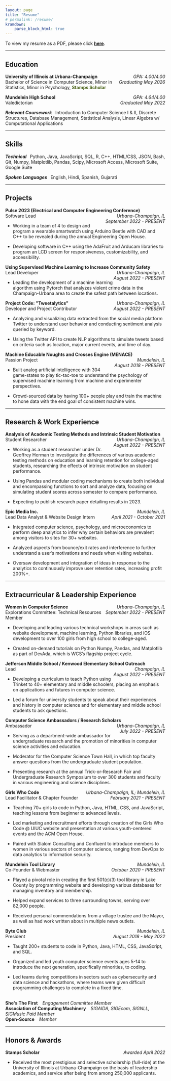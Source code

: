 ```yaml
---
layout: page
title: "Resume"
# permalink: /resume/
kramdown: 
    parse_block_html: true
---
```


To view my resume as a PDF, please click [**here**](https://drive.google.com/file/d/1tuSvPc9NHFJgIConWYd1HX4alRhX1L1l/view?usp=sharing).

___
## Education
<p style="text-align:left;">
    <b>University of Illinois at Urbana-Champaign</b>
    <span style="float:right; text-align: right;">
        <i>GPA: 4.00/4.00</i>
        <br /><i>Graduating May 2026</i>
    </span>
    <br /> Bachelor of Science in Computer Science, Minor in Statistics, Minor in Psychology, <span style="color:rgb(77, 101, 28)"><b>Stamps Scholar</b></span>
</p>

<p style="text-align:left;">
    <b>Mundelein High School</b>
    <span style="float:right; text-align: right;">
        <i>GPA: 4.64/4.00</i>
        <br /><i>Graduated May 2022</i>
    </span>
    <br />Valedictorian
</p>

***Relevant Coursework*** &ensp;Introduction to Computer Science I & II, Discrete Structures, Database Management, Statistical Analysis, Linear Algebra w/ Computational Applications

---
## Skills
***Technical*** &ensp;Python, Java, JavaScript, SQL, R, C++, HTML/CSS, JSON, Bash, Git, Numpy, Matplotlib, Pandas, Scipy, Microsoft Access, Microsoft Suite, Google Suite

***Spoken Languages*** &ensp;English, Hindi, Spanish, Gujarati

---
## Projects
<p style="text-align:left;">
    <b>Pulse 2023 (Electrical and Computer Engineering Conference)</b>
    <span style="float:right; text-align: right;">
        <i>Urbana-Champaign, IL</i>
        <br /><i>September 2022 - PRESENT</i>
    </span>
    <br /> Software Lead
</p>

- Working in a team of 4 to design and program a wearable smartwatch using Arduino Beetle with CAD and C++ to be revealed during the annual Engineering Open House.

- Developing software in C++ using the AdaFruit and Arducam libraries to program an LCD screen for responsiveness, customizability, and accessibility.

<p style="text-align:left;">
    <b>Using Supervised Machine Learning to Increase Community Safety</b>
    <span style="float:right; text-align: right;">
        <i>Urbana-Champaign, IL</i>
        <br /><i>August 2022 - PRESENT</i>
    </span>
    <br /> Lead Developer
</p>

- Leading the development of a machine learning algorithm using Pytorch that analyzes violent crime data in the Champaign-Urbana area to create the safest path between locations.

<p style="text-align:left;">
    <b>Project Code: "Tweetalytics"</b>
    <span style="float:right; text-align: right;">
        <i>Urbana-Champaign, IL</i>
        <br /><i>August 2022 - PRESENT</i>
    </span>
    <br /> Developer and Project Contributor
</p>

- Analyzing and visualizing data extracted from the social media platform Twitter to understand user behavior and conducting sentiment analysis queried by keyword.

- Using the Twitter API to create NLP algorithms to simulate tweets based on criteria such as location, major current events, and time of day.

<p style="text-align:left;">
    <b>Machine Educable Noughts and Crosses Engine (MENACE)</b>
    <span style="float:right; text-align: right;">
        <i>Mundelein, IL</i>
        <br /><i>August 2018 - PRESENT</i>
    </span>
    <br /> Passion Project
</p>

- Built analog artificial intelligence with 304 game-states to play tic-tac-toe to understand the psychology of supervised machine learning from machine and experimenter perspectives.
  
- Crowd-sourced data by having 100+ people play and train the machine to hone data with the end goal of consistent machine wins.

---
## Research & Work Experience
<p style="text-align:left;">
    <b>Analysis of Academic Testing Methods and Intrinsic Student Motivation</b>
    <span style="float:right; text-align: right;">
        <i>Urbana-Champaign, IL</i>
        <br /><i>August 2022 - PRESENT</i>
    </span>
    <br /> Student Researcher
</p>

- Working as a student researcher under Dr. Geoffrey Herman to investigate the differences of various academic testing methods on education and learning retention for college-aged students, researching the effects of intrinsic motivation on student performance.
  
- Using Pandas and modular coding mechanisms to create both individual and encompassing functions to sort and analyze data, focusing on simulating student scores across semester to compare performance.
  
- Expecting to publish research paper detailing results in 2023.

<p style="text-align:left;">
    <b>Epic Media Inc.</b>
    <span style="float:right; text-align: right;">
        <i>Mundelein, IL</i>
        <br /><i>April 2021 - October 2021</i>
    </span>
    <br /> Lead Data Analyst & Website Design Intern
</p>

- Integrated computer science, psychology, and microeconomics to perform deep analytics to infer why certain behaviors are prevalent among visitors to sites for 30+ websites.
  
- Analyzed aspects from bounce/exit rates and interference to further understand a user’s motivations and needs when visiting websites.
  
- Oversaw development and integration of ideas in response to the analytics to continuously improve user retention rates, increasing profit 200%+.

---
## Extracurricular & Leadership Experience
<p style="text-align:left;">
    <b>Women in Computer Science</b>
    <span style="float:right; text-align: right;">
        <i>Urbana-Champaign, IL</i>
        <br /><i>September 2022 - PRESENT</i>
    </span>
    <br /> Explorations Committee: Technical Resources Member
</p>

- Developing and leading various technical workshops in areas such as website development, machine learning, Python libraries, and iOS development to over 100 girls from high school to college-aged.

- Created on-demand tutorials on Python Numpy, Pandas, and Matplotlib as part of DevAda, which is WCS’s flagship project cycle.

<p style="text-align:left;">
    <b>Jefferson Middle School / Kenwood Elementary School Outreach</b>
    <span style="float:right; text-align: right;">
        <i>Champaign, IL</i>
        <br /><i>August 2022 - PRESENT</i>
    </span>
    <br /> Lead
</p>

- Developing a curriculum to teach Python using Trinket to 40+ elementary and middle schoolers, placing an emphasis on applications and futures in computer science.
  
- Led a forum for university students to speak about their experiences and history in computer science and for elementary and middle school students to ask questions.

<p style="text-align:left;">
    <b>Computer Science Ambassadors / Research Scholars</b>
    <span style="float:right; text-align: right;">
        <i>Urbana-Champaign, IL</i>
        <br /><i>July 2022 - PRESENT</i>
    </span>
    <br /> Ambassador
</p>

- Serving as a department-wide ambassador for undergraduate research and the promotion of minorities in computer science activities and education.

- Moderator for the Computer Science Town Hall, in which top faculty answer questions from the undergraduate student population.

- Presenting research at the annual Trick-or-Research Fair and Undergraduate Research Symposium to over 300 students and faculty in various engineering and science disciplines.

<p style="text-align:left;">
    <b>Girls Who Code</b>
    <span style="float:right; text-align: right;">
        <i>Urbana-Champaign, IL; Mundelein, IL</i>
        <br /><i>February 2021 - PRESENT</i>
    </span>
    <br /> Lead Facilitator & Chapter Founder
</p>

- Teaching 70+ girls to code in Python, Java, HTML, CSS, and JavaScript, teaching lessons from beginner to advanced levels.

- Led marketing and recruitment efforts through creation of the Girls Who Code @ UIUC website and presentation at various youth-centered events and the ACM Open House.

- Paired with Slalom Consulting and Confluent to introduce members to women in various sectors of computer science, ranging from DevOps to data analytics to information security.

<p style="text-align:left;">
    <b>Mundelein Tool Library</b>
    <span style="float:right; text-align: right;">
        <i>Mundelein, IL</i>
        <br /><i>October 2020 - PRESENT</i>
    </span>
    <br /> Co-Founder & Webmaster
</p>

- Played a pivotal role in creating the first 501(c)(3) tool library in Lake County by programming website and developing various databases for managing inventory and membership.
  
- Helped expand services to three surrounding towns, serving over 82,000 people.

- Received personal commendations from a village trustee and the Mayor, as well as had work written about in multiple news outlets.

<p style="text-align:left;">
    <b>Byte Club</b>
    <span style="float:right; text-align: right;">
        <i>Mundelein, IL</i>
        <br /><i>August 2018 - May 2022</i>
    </span>
    <br /> President
</p>

- Taught 200+ students to code in Python, Java, HTML, CSS, JavaScript, and SQL.
  
- Organized and led youth computer science events ages 5-14 to introduce the next generation, specifically minorities, to coding.
  
- Led teams during competitions in sectors such as cybersecurity and data science and hackathons, where teams were given difficult programming challenges to complete in a fixed time.

<p>
<br /> <b>She's The First</b> &ensp; <i>Engagement Committee Member</i>
<br /> <b>Association of Computing Machinery</b> &ensp; <i>SIGAIDA, SIGEcom, SIGNLL, SIGMusic Paid Member</i>
<br /> <b>Open-Source</b> &ensp; <i>Member</i>
</p>

---
## Honors & Awards
<p style="text-align:left;">
    <b>Stamps Scholar</b>
    <span style="float:right; text-align: right;">
        <i>Awarded April 2022</i>
    </span>
</p>

- Received the most prestigious and selective scholarship (full-ride) at the University of Illinois at Urbana-Champaign on the basis of leadership academics, and service after being from among 250,000 applicants.